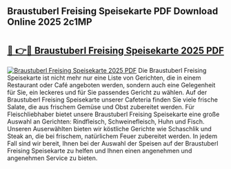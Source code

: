 ## Braustuberl Freising Speisekarte PDF Download Online 2025 2c1MP

# <h2><a href="http://gc8opwx.nevu.top/?p=Braustuberl+Freising+Speisekarte">🔗 👉🔴 Braustuberl Freising Speisekarte 2025 PDF</a></h2>

[![Braustuberl Freising Speisekarte 2025 PDF](https://i.imgur.com/dBaPXMq.png)](http://gc8opwx.nevu.top/?p=Braustuberl+Freising+Speisekarte)
Die Braustuberl Freising Speisekarte ist nicht mehr nur eine Liste von Gerichten, die in einem Restaurant oder Café angeboten werden, sondern auch eine Gelegenheit für Sie, ein leckeres und für Sie passendes Gericht zu wählen. Auf der Braustuberl Freising Speisekarte unserer Cafeteria finden Sie viele frische Salate, die aus frischem Gemüse und Obst zubereitet werden. Für Fleischliebhaber bietet unsere Braustuberl Freising Speisekarte eine große Auswahl an Gerichten: Rindfleisch, Schweinefleisch, Huhn und Fisch. Unseren Auserwählten bieten wir köstliche Gerichte wie Schaschlik und Steak an, die bei frischem, natürlichem Feuer zubereitet werden. In jedem Fall sind wir bereit, Ihnen bei der Auswahl der Speisen auf der Braustuberl Freising Speisekarte zu helfen und Ihnen einen angenehmen und angenehmen Service zu bieten.
